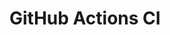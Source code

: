 # GitHub Actions CI


















































































































































































































































































































































































































































































































































































































































































































































































































































































































































































































































































































































































































































































































































































































































































































































































































































































































































































































































































































































































































































































































































































































































































































































































































































































































































































































































































































































































































































































































































































































































































































































































































































































































































































































